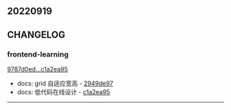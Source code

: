 ## 20220919

## CHANGELOG

### frontend-learning

[9787d0ed...c1a2ea95](https://github.com/zhbhun/frontend-learning/compare/9787d0ed...c1a2ea95)

* docs: grid 自适应宽高 - [2949de97](https://github.com/zhbhun/frontend-learning/commit/2949de97f19436e88595d0e5df96a6830e866703)
* docs: 低代码在线设计 - [c1a2ea95](https://github.com/zhbhun/frontend-learning/commit/c1a2ea95d440a5a09ec73fbbdd68b7eaf6a639e2)

---


